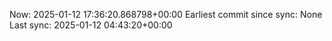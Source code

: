 Now: 2025-01-12 17:36:20.868798+00:00 Earliest commit since sync: None Last sync: 2025-01-12 04:43:20+00:00
